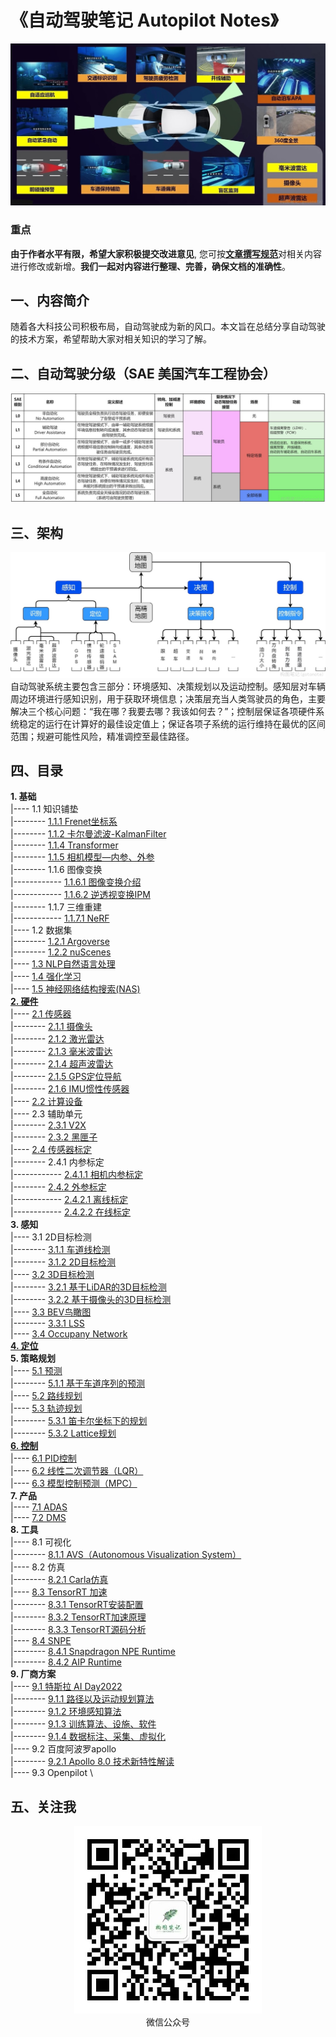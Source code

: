 # 《自动驾驶笔记 Autopilot Notes》

![封面](./imgs/1.jpg)
### 重点
**由于作者水平有限，希望大家积极提交改进意见**, 您可按[**文章撰写规范**](./文章撰写规范.md)对相关内容进行修改或新增。**我们一起对内容进行整理、完善，确保文档的准确性**。

## 一、内容简介
随着各大科技公司积极布局，自动驾驶成为新的风口。本文旨在总结分享自动驾驶的技术方案，希望帮助大家对相关知识的学习了解。

## 二、自动驾驶分级（SAE 美国汽车工程协会）
![自动驾驶分级](./imgs/2.jpg)

## 三、架构
![架构](./imgs/3.jpg)
自动驾驶系统主要包含三部分：环境感知、决策规划以及运动控制。感知层对车辆周边环境进行感知识别，用于获取环境信息；决策层充当人类驾驶员的角色，主要解决三个核心问题：“我在哪？我要去哪？我该如何去？”；控制层保证各项硬件系统稳定的运行在计算好的最佳设定值上；保证各项子系统的运行维持在最优的区间范围；规避可能性风险，精准调控至最佳路径。


## 四、目录

**1. 基础** \
|---- 1.1 知识铺垫 \
|-------- [1.1.1 Frenet坐标系](./ch01_%E5%9F%BA%E7%A1%80/1.1%20%E7%9F%A5%E8%AF%86%E9%93%BA%E5%9E%AB/1.1.1%20Frenet%E5%9D%90%E6%A0%87%E7%B3%BB/readme.md) \
|-------- [1.1.2 卡尔曼滤波-KalmanFilter](./ch01_%E5%9F%BA%E7%A1%80/1.1%20%E7%9F%A5%E8%AF%86%E9%93%BA%E5%9E%AB/1.1.2%20%E5%8D%A1%E5%B0%94%E6%9B%BC%E6%BB%A4%E6%B3%A2-KalmanFilter/readme.md) \
|-------- [1.1.4 Transformer](./ch01_%E5%9F%BA%E7%A1%80/1.1%20%E7%9F%A5%E8%AF%86%E9%93%BA%E5%9E%AB/1.1.4%20Transformer/readme.md) \
|-------- [1.1.5 相机模型—内参、外参](./ch01_%E5%9F%BA%E7%A1%80/1.1%20%E7%9F%A5%E8%AF%86%E9%93%BA%E5%9E%AB/1.1.5%20%E7%9B%B8%E6%9C%BA%E6%A8%A1%E5%9E%8B%E2%80%94%E5%86%85%E5%8F%82%E3%80%81%E5%A4%96%E5%8F%82/readme.md) \
|-------- 1.1.6 图像变换 \
|------------ [1.1.6.1 图像变换介绍](./ch01_基础/1.1%20知识铺垫/1.1.6%20图像变换/1.1.6.1%20图像变换介绍.md) \
|------------ [1.1.6.2 逆透视变换IPM](./ch01_基础/1.1%20知识铺垫/1.1.6%20图像变换/1.1.6.2%20逆透视变换IPM.md) \
|-------- 1.1.7 三维重建 \
|------------ [1.1.7.1 NeRF](./ch01_基础/1.1%20知识铺垫/1.1.7%20三维重建/1.1.7.1%20NeRF/readme.md) \
|---- 1.2 数据集 \
|-------- [1.2.1 Argoverse](./ch01_%E5%9F%BA%E7%A1%80/1.2%20%E6%95%B0%E6%8D%AE%E9%9B%86/1.2.1%20Argoverse.md) \
|-------- [1.2.2 nuScenes](./ch01_%E5%9F%BA%E7%A1%80/1.2%20%E6%95%B0%E6%8D%AE%E9%9B%86/1.2.2%20nuScenes.md) \
|---- [1.3 NLP自然语言处理](./ch01_%E5%9F%BA%E7%A1%80/1.3%20NLP%E8%87%AA%E7%84%B6%E8%AF%AD%E8%A8%80%E5%A4%84%E7%90%86/readme.md) \
|---- [1.4 强化学习](./ch01_%E5%9F%BA%E7%A1%80/1.4%20%E5%BC%BA%E5%8C%96%E5%AD%A6%E4%B9%A0/) \
|---- [1.5 神经网络结构搜索(NAS)](./ch01_基础/1.5%20神经网络结构搜索(NAS)/readme.md) \
[**2. 硬件**](./ch02_%E7%A1%AC%E4%BB%B6/README.md) \
|---- [2.1 传感器](./ch02_%E7%A1%AC%E4%BB%B6/2.1%20%E4%BC%A0%E6%84%9F%E5%99%A8/README.md) \
|-------- [2.1.1 摄像头](./ch02_%E7%A1%AC%E4%BB%B6/2.1%20%E4%BC%A0%E6%84%9F%E5%99%A8/2.1.1%20%E6%91%84%E5%83%8F%E5%A4%B4.md) \
|-------- [2.1.2 激光雷达](./ch02_%E7%A1%AC%E4%BB%B6/2.1%20%E4%BC%A0%E6%84%9F%E5%99%A8/2.1.2%20%E6%BF%80%E5%85%89%E9%9B%B7%E8%BE%BE.md) \
|-------- [2.1.3 毫米波雷达](./ch02_%E7%A1%AC%E4%BB%B6/2.1%20%E4%BC%A0%E6%84%9F%E5%99%A8/2.1.3%20%E6%AF%AB%E7%B1%B3%E6%B3%A2%E9%9B%B7%E8%BE%BE.md) \
|-------- [2.1.4 超声波雷达](./ch02_%E7%A1%AC%E4%BB%B6/2.1%20%E4%BC%A0%E6%84%9F%E5%99%A8/2.1.4%20%E8%B6%85%E5%A3%B0%E6%B3%A2%E9%9B%B7%E8%BE%BE.md) \
|-------- [2.1.5 GPS定位导航](./ch02_%E7%A1%AC%E4%BB%B6/2.1%20%E4%BC%A0%E6%84%9F%E5%99%A8/2.1.5%20GPS%E5%AE%9A%E4%BD%8D%E5%AF%BC%E8%88%AA.md) \
|-------- [2.1.6 IMU惯性传感器](./ch02_%E7%A1%AC%E4%BB%B6/2.1%20%E4%BC%A0%E6%84%9F%E5%99%A8/2.1.6%20IMU%E6%83%AF%E6%80%A7%E4%BC%A0%E6%84%9F%E5%99%A8.md) \
|---- [2.2 计算设备](./ch02_%E7%A1%AC%E4%BB%B6/2.2%20%E8%AE%A1%E7%AE%97%E5%8D%95%E5%85%83/README.md) \
|---- 2.3 辅助单元 \
|-------- [2.3.1 V2X](./ch02_%E7%A1%AC%E4%BB%B6/2.3%20%E8%BE%85%E5%8A%A9%E5%8D%95%E5%85%83/2.3.1%20V2X.md) \
|-------- [2.3.2 黑匣子](./ch02_%E7%A1%AC%E4%BB%B6/2.3%20%E8%BE%85%E5%8A%A9%E5%8D%95%E5%85%83/2.3.2%20%E9%BB%91%E5%8C%A3%E5%AD%90.md) \
|---- [2.4 传感器标定](./ch02_硬件/2.4%20传感器标定/readme.md) \
|-------- 2.4.1 内参标定 \
|------------ [2.4.1.1 相机内参标定](./ch02_硬件/2.4%20传感器标定/2.4.1%20内参标定/2.4.1.1%20相机内参标定.md) \
|-------- [2.4.2 外参标定](./ch02_硬件/2.4%20传感器标定/2.4.2%20外参标定/readme.md) \
|------------ [2.4.2.1 离线标定](./ch02_硬件/2.4%20传感器标定/2.4.2%20外参标定/2.4.2.1%20离线标定.md) \
|------------ [2.4.2.2 在线标定](./ch02_硬件/2.4%20传感器标定/2.4.2%20外参标定/2.4.2.2%20在线标定.md) \
**3. 感知** \
|---- 3.1 2D目标检测 \
|-------- [3.1.1 车道线检测](./ch03_感知/3.1%202D目标检测/3.1.1%20车道线检测.md) \
|-------- [3.1.2 2D目标检测](./ch03_感知/3.1%202D目标检测/3.1.2%202D目标检测.md) \
|---- [3.2 3D目标检测](./ch03_感知/3.2%203D目标检测/readme.md) \
|-------- [3.2.1 基于LiDAR的3D目标检测](./ch03_感知/3.2%203D目标检测/3.2.1%20基于LiDAR的3D目标检测/readme.md) \
|-------- [3.2.2 基于摄像头的3D目标检测](./ch03_感知/3.2%203D目标检测/3.2.2%20基于摄像头的3D目标检测/readme.md) \
|---- [3.3 BEV鸟瞰图](./ch03_%E6%84%9F%E7%9F%A5/3.3%20BEV%E9%B8%9F%E7%9E%B0%E5%9B%BE/README.md) \
|-------- [3.3.1 LSS](./ch03_感知/3.3%20BEV/3.3.1%20LSS.md) \
|---- [3.4 Occupany Network](./ch03_感知/3.4%20Occupany%20Network/3.4.1%20Occupany%20Network.md) \
[**4. 定位**](./ch04_定位/readme.md) \
**5. 策略规划** \
|---- [5.1 预测](./ch05_策略规划/5.1%20预测/readme.md) \
|-------- [5.1.1 基于车道序列的预测](./ch05_策略规划/5.1%20预测/5.1.1%20基于车道序列的预测.md) \
|---- [5.2 路线规划](./ch05_策略规划/5.2%20路线规划/README.md) \
|---- [5.3 轨迹规划](./ch05_策略规划/5.3%20轨迹规划/readme.md) \
|-------- [5.3.1 笛卡尔坐标下的规划](./ch05_策略规划/5.3%20轨迹规划/5.3.1%20笛卡尔坐标下的规划.md) \
|-------- [5.3.2 Lattice规划](./ch05_策略规划/5.3%20轨迹规划/5.3.2%20Lattice规划.md) \
[**6. 控制**](./ch06_%E6%8E%A7%E5%88%B6/readme.md) \
|---- [6.1 PID控制](./ch06_控制/6.1%20PID控制.md) \
|---- [6.2 线性二次调节器（LQR）](./ch06_控制/6.2%20线性二次调节器(LQR).md) \
|---- [6.3 模型控制预测（MPC）](./ch06_控制/6.3%20模型控制预测(MPC).md) \
**7. 产品** \
|---- [7.1 ADAS](./ch07_产品/7.1%20ADAS/README.md) \
|---- [7.2 DMS](./ch07_%E4%BA%A7%E5%93%81/7.2%20DMS/README.md) \
**8. 工具** \
|---- 8.1 可视化 \
|-------- [8.1.1 AVS（Autonomous Visualization System）](./ch08_工具/8.1%20可视化/8.1.1%20AVS（Autonomous%20Visualization%20System）/readme.md) \
|---- 8.2 仿真 \
|-------- [8.2.1 Carla仿真](./ch08_工具/8.2%20仿真/8.2.1%20Carla仿真/readme.md) \
|---- [8.3 TensorRT 加速](./ch08_工具/8.3%20TensorRT加速/readme.md) \
|-------- [8.3.1 TensorRT安装配置](./ch08_工具/8.3%20TensorRT加速/8.3.1%20TensorRT安装配置.md) \
|-------- [8.3.2 TensorRT加速原理](./ch08_工具/8.3%20TensorRT加速/8.3.2%20TensorRT加速原理.md) \
|-------- [8.3.3 TensorRT源码分析](./ch08_工具/8.3%20TensorRT加速/8.3.3%20TensorRT源码分析.md) \
|---- [8.4 SNPE](./ch08_工具/8.4%20SNPE/readme.md) \
|-------- [8.4.1 Snapdragon NPE Runtime](./ch08_工具/8.4%20SNPE/8.4.1%20Snapdragon%20NPE%20Runtime.md) \
|-------- [8.4.2 AIP Runtime](./ch08_工具/8.4%20SNPE/8.4.2%20AIP%20Runtime.md) \
**9. 厂商方案** \
|---- [9.1 特斯拉 AI Day2022](./ch09_厂商方案/9.1%20特斯拉%20AI%20Day2022/README.md) \
|-------- [9.1.1 路径以及运动规划算法](./ch09_厂商方案/9.1%20特斯拉%20AI%20Day2022/9.1.1%20路径以及运动规划算法.md) \
|-------- [9.1.2 环境感知算法](./ch09_厂商方案/9.1%20特斯拉%20AI%20Day2022/9.1.2%20环境感知算法.md) \
|-------- [9.1.3 训练算法、设施、软件](./ch09_厂商方案/9.1%20特斯拉%20AI%20Day2022/9.1.3%20训练算法、设施、软件.md) \
|-------- [9.1.4 数据标注、采集、虚拟化](./ch09_厂商方案/9.1%20特斯拉%20AI%20Day2022/9.1.4%20数据标注、采集、虚拟化.md) \
|---- 9.2 百度阿波罗apollo \
|-------- [9.2.1 Apollo 8.0 技术新特性解读](./ch09_厂商方案/9.2%20百度阿波罗apollo/9.2.1%20Apollo%208.0%20技术新特性解读.md) \
|---- 9.3 Openpilot \

## 五、关注我

<div align=center>
<img src="./imgs/wechat-public.jpg" width="300" height="300"> 
</div>
<div align=center>微信公众号</div>



